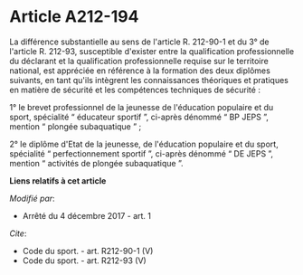 # Article A212-194

La différence substantielle au sens de l'article R. 212-90-1 et du 3° de l'article R. 212-93, susceptible d'exister entre la
qualification professionnelle du déclarant et la qualification professionnelle requise sur le territoire national, est
appréciée en référence à la formation des deux diplômes suivants, en tant qu'ils intègrent les connaissances théoriques et
pratiques en matière de sécurité et les compétences techniques de sécurité : 

1° le brevet professionnel de la jeunesse de l'éducation populaire et du sport, spécialité “ éducateur sportif ”, ci-après
dénommé “ BP JEPS ”, mention “ plongée subaquatique ” ; 

2° le diplôme d'Etat de la jeunesse, de l'éducation populaire et du sport, spécialité “ perfectionnement sportif ”, ci-après
dénommé “ DE JEPS ”, mention “ activités de plongée subaquatique ”.

**Liens relatifs à cet article**

_Modifié par_:

  - Arrêté du 4 décembre 2017 - art. 1

_Cite_:

  - Code du sport. - art. R212-90-1 (V)
  - Code du sport. - art. R212-93 (V)
